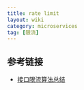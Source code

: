 ```yaml
---
title: rate limit
layout: wiki
category: microservices
tag: [限流]
---
```


## 参考链接

* [接口限流算法总结](https://www.cnblogs.com/clds/p/5850070.html)